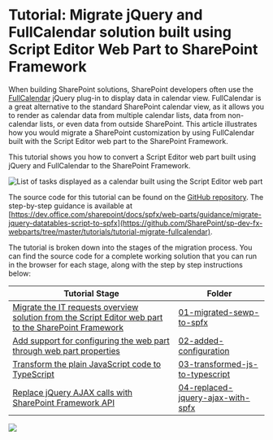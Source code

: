 # Tutorial: Migrate jQuery and FullCalendar solution built using Script Editor Web Part to SharePoint Framework

When building SharePoint solutions, SharePoint developers often use the [FullCalendar](https://fullcalendar.io/) jQuery plug-in to display data in calendar view. FullCalendar is a great alternative to the standard SharePoint calendar view, as it allows you to render as calendar data from multiple calendar lists, data from non-calendar lists, or even data from outside SharePoint. This article illustrates how you would migrate a SharePoint customization by using FullCalendar built with the Script Editor web part to the SharePoint Framework.

This tutorial shows you how to convert a Script Editor web part built using jQuery and FullCalendar to the SharePoint Framework.

![List of tasks displayed as a calendar built using the Script Editor web part](https://docs.microsoft.com/sharepoint/dev/images/fullcalendar-sewp.png)

The source code for this tutorial can be found on the [GitHub repository](https://github.com/SharePoint/sp-dev-fx-webparts/tree/master/tutorials/tutorial-migrate-datatables). The step-by-step guidance is available at [https://dev.office.com/sharepoint/docs/spfx/web-parts/guidance/migrate-jquery-datatables-script-to-spfx](https://github.com/SharePoint/sp-dev-fx-webparts/tree/master/tutorials/tutorial-migrate-fullcalendar).

The tutorial is broken down into the stages of the migration process. You can find the source code for a complete working solution that you can run in the browser for each stage, along with the step by step instructions below:

| Tutorial Stage | Folder 
| ------------- | ------------- 
| [Migrate the IT requests overview solution from the Script Editor web part to the SharePoint Framework](https://docs.microsoft.com/sharepoint/dev/spfx/web-parts/guidance/migrate-jquery-datatables-script-to-spfx#migrate-the-it-requests-overview-solution-from-the-script-editor-web-part-to-the-sharepoint-framework) | [01-migrated-sewp-to-spfx](https://docs.microsoft.com/sharepoint/dev/spfx/web-parts/guidance/migrate-jquery-fullcalendar-script-to-spfx#migrate-the-tasks-calendar-solution-from-the-script-editor-web-part-to-the-sharepoint-framework)
| [Add support for configuring the web part through web part properties](https://docs.microsoft.com/sharepoint/dev/spfx/web-parts/guidance/migrate-jquery-datatables-script-to-spfx#add-support-for-configuring-the-web-part-through-web-part-properties) | [02-added-configuration](https://docs.microsoft.com/sharepoint/dev/spfx/web-parts/guidance/migrate-jquery-fullcalendar-script-to-spfx#add-support-for-configuring-the-web-part-through-web-part-properties)
| [Transform the plain JavaScript code to TypeScript](https://docs.microsoft.com/sharepoint/dev/spfx/web-parts/guidance/migrate-jquery-fullcalendar-script-to-spfx#transform-the-plain-javascript-code-to-typescript)| [03-transformed-js-to-typescript](https://github.com/SharePoint/sp-dev-fx-webparts/tree/master/tutorials/tutorial-migrate-fullcalendar/03-transformed-js-to-typescript)
| [Replace jQuery AJAX calls with SharePoint Framework API](https://docs.microsoft.com/sharepoint/dev/spfx/web-parts/guidance/migrate-jquery-fullcalendar-script-to-spfx#replace-jquery-ajax-calls-with-sharepoint-framework-api) | [04-replaced-jquery-ajax-with-spfx](https://github.com/SharePoint/sp-dev-fx-webparts/tree/master/tutorials/tutorial-migrate-fullcalendar/04-replaced-jquery-ajax-with-spfx)

<img src="https://telemetry.sharepointpnp.com/sp-dev-fx-webparts/docs/tutorials/migrate-datatables" />

